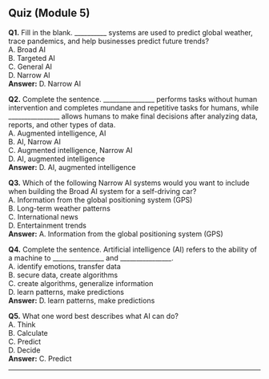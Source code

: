 ## Quiz (Module 5)

**Q1.** Fill in the blank. __________ systems are used to predict global weather, trace pandemics, and help businesses predict future trends?  
A. Broad AI  
B. Targeted AI  
C. General AI  
D. Narrow AI  
**Answer:** D. Narrow AI

**Q2.** Complete the sentence. ________________ performs tasks without human intervention and completes mundane and repetitive tasks for humans, while ________________ allows humans to make final decisions after analyzing data, reports, and other types of data.  
A. Augmented intelligence, AI  
B. AI, Narrow AI  
C. Augmented intelligence, Narrow AI  
D. AI, augmented intelligence  
**Answer:** D. AI, augmented intelligence

**Q3.** Which of the following Narrow AI systems would you want to include when building the Broad AI system for a self-driving car?  
A. Information from the global positioning system (GPS)  
B. Long-term weather patterns  
C. International news  
D. Entertainment trends  
**Answer:** A. Information from the global positioning system (GPS)

**Q4.** Complete the sentence. Artificial intelligence (AI) refers to the ability of a machine to ________________ and ________________.  
A. identify emotions, transfer data  
B. secure data, create algorithms  
C. create algorithms, generalize information  
D. learn patterns, make predictions  
**Answer:** D. learn patterns, make predictions

**Q5.** What one word best describes what AI can do?  
A. Think  
B. Calculate  
C. Predict  
D. Decide  
**Answer:** C. Predict

---
